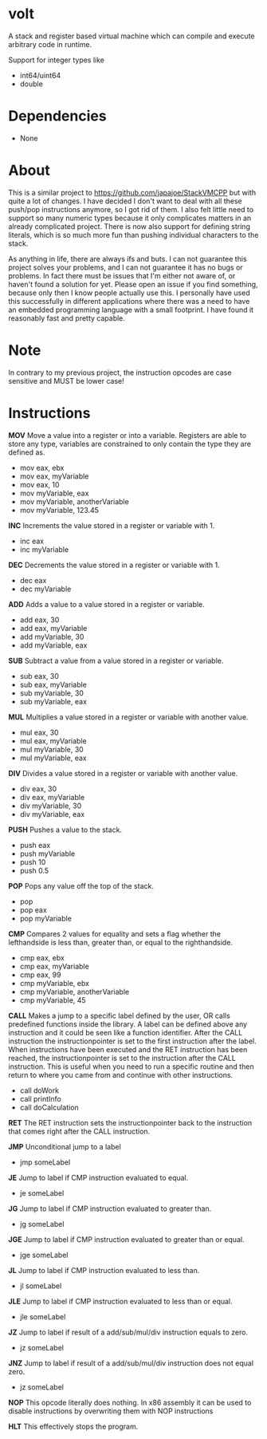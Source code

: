 # volt
A stack and register based virtual machine which can compile and execute arbitrary code in runtime.

Support for integer types like
- int64/uint64
- double

# Dependencies
- None

# About
This is a similar project to https://github.com/japajoe/StackVMCPP but with quite a lot of changes. I have decided I don't want to deal with all these push/pop instructions anymore, so I got rid of them. I also felt little need to support so many numeric types because it only complicates matters in an already complicated project. There is now also support for defining string literals, which is so much more fun than pushing individual characters to the stack.

As anything in life, there are always ifs and buts. I can not guarantee this project solves your problems, and I can not guarantee it has no bugs or problems. In fact there must be issues that I'm either not aware of, or haven't found a solution for yet. Please open an issue if you find something, because only then I know people actually use this. I personally have used this successfully in different applications where there was a need to have an embedded programming language with a small footprint. I have found it reasonably fast and pretty capable.

# Note
In contrary to my previous project, the instruction opcodes are case sensitive and MUST be lower case!

# Instructions
**MOV**
Move a value into a register or into a variable. Registers are able to store any type, variables are constrained to only contain the type they are defined as.
- mov eax, ebx
- mov eax, myVariable
- mov eax, 10
- mov myVariable, eax
- mov myVariable, anotherVariable
- mov myVariable, 123.45

**INC**
Increments the value stored in a register or variable with 1.
- inc eax
- inc myVariable

**DEC**
Decrements the value stored in a register or variable with 1.
- dec eax
- dec myVariable

**ADD**
Adds a value to a value stored in a register or variable.
- add eax, 30
- add eax, myVariable
- add myVariable, 30
- add myVariable, eax

**SUB**
Subtract a value from a value stored in a register or variable.
- sub eax, 30
- sub eax, myVariable
- sub myVariable, 30
- sub myVariable, eax

**MUL**
Multiplies a value stored in a register or variable with another value.
- mul eax, 30
- mul eax, myVariable
- mul myVariable, 30
- mul myVariable, eax

**DIV**
Divides a value stored in a register or variable with another value.
- div eax, 30
- div eax, myVariable
- div myVariable, 30
- div myVariable, eax

**PUSH**
Pushes a value to the stack.
- push eax
- push myVariable
- push 10
- push 0.5

**POP**
Pops any value off the top of the stack.
- pop
- pop eax
- pop myVariable

**CMP**
Compares 2 values for equality and sets a flag whether the lefthandside is less than, greater than, or equal to the righthandside.
- cmp eax, ebx
- cmp eax, myVariable
- cmp eax, 99
- cmp myVariable, ebx
- cmp myVariable, anotherVariable
- cmp myVariable, 45

**CALL**
Makes a jump to a specific label defined by the user, OR calls predefined functions inside the library. A label can be defined above any instruction and it could be seen like a function identifier. After the CALL instruction the instructionpointer is set to the first instruction after the label. When  instructions have been executed and the RET instruction has been reached, the instructionpointer is set to the instruction after the CALL instruction. This is useful when you need to run a specific routine and then return to where you came from and continue with other instructions.
- call doWork
- call printInfo
- call doCalculation

**RET**
The RET instruction sets the instructionpointer back to the instruction that comes right after the CALL instruction.

**JMP**
Unconditional jump to a label
- jmp someLabel

**JE**
Jump to label if CMP instruction evaluated to equal.
- je someLabel

**JG**
Jump to label if CMP instruction evaluated to greater than.
- jg someLabel

**JGE**
Jump to label if CMP instruction evaluated to greater than or equal.
- jge someLabel

**JL**
Jump to label if CMP instruction evaluated to less than.
- jl someLabel

**JLE**
Jump to label if CMP instruction evaluated to less than or equal.
- jle someLabel

**JZ**
Jump to label if result of a add/sub/mul/div instruction equals to zero.
- jz someLabel

**JNZ**
Jump to label if result of a add/sub/mul/div instruction does not equal zero.
- jz someLabel

**NOP**
This opcode literally does nothing. In x86 assembly it can be used to disable instructions by overwriting them with NOP instructions

**HLT**
This effectively stops the program.
